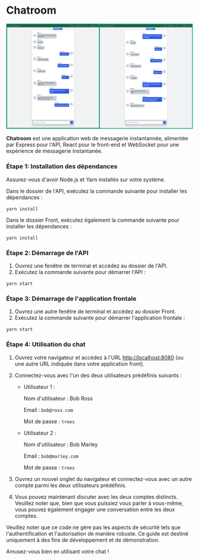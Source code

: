 # Chatroom

![screen shot apercu de Task-Manager](./screenshot.png)

**Chatroom** est une application web de messagerie instantannée, alimentée par Express pour l'API, React pour le front-end et WebSocket pour une expérience de messagerie instantanée.

### Étape 1: Installation des dépendances

Assurez-vous d'avoir Node.js et Yarn installés sur votre système.

Dans le dossier de l'API, exécutez la commande suivante pour installer les dépendances :

```
yarn install
```

Dans le dossier Front, exécutez également la commande suivante pour installer les dépendances :

```
yarn install
```

### Étape 2: Démarrage de l'API

1. Ouvrez une fenêtre de terminal et accédez au dossier de l'API.
2. Exécutez la commande suivante pour démarrer l'API :

```
yarn start
```

### Étape 3: Démarrage de l'application frontale

1. Ouvrez une autre fenêtre de terminal et accédez au dossier Front.
2. Exécutez la commande suivante pour démarrer l'application frontale :

```
yarn start
```

### Étape 4: Utilisation du chat

1. Ouvrez votre navigateur et accédez à l'URL <http://localhost:8080> (ou une autre URL indiquée dans votre application front).
2. Connectez-vous avec l'un des deux utilisateurs prédéfinis suivants :

   - Utilisateur 1 :

     Nom d'utilisateur : Bob Ross

     Email : `bob@ross.com`

     Mot de passe : `trees`

   - Utilisateur 2 :

     Nom d'utilisateur : Bob Marley

     Email : `bob@marley.com`

     Mot de passe : `trees`

3. Ouvrez un nouvel onglet du navigateur et connectez-vous avec un autre compte parmi les deux utilisateurs prédéfinis.
4. Vous pouvez maintenant discuter avec les deux comptes distincts. Veuillez noter que, bien que vous puissiez vous parler à vous-même, vous pouvez également engager une conversation entre les deux comptes.

Veuillez noter que ce code ne gère pas les aspects de sécurité tels que l'authentification et l'autorisation de manière robuste. Ce guide est destiné uniquement à des fins de développement et de démonstration.

Amusez-vous bien en utilisant votre chat !
